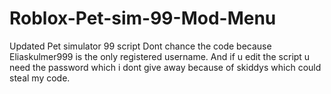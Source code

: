 # Roblox-Pet-sim-99-Mod-Menu
Updated Pet simulator 99 script
Dont chance the code because Eliaskulmer999 is the only registered username. And if u edit the script u need the password which i dont give away because of skiddys which could steal my code.
